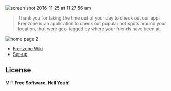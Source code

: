 ![screen shot 2016-11-25 at 11 27 56 am](https://cloud.githubusercontent.com/assets/20671893/20635530/51b33df2-b302-11e6-9a9b-ddd5c8157435.png)


> Thank you for taking the time out of your day to check out our app!
Frenzone is an application to check out popular hot spots around your location, that were geo-tagged by where your friends have been at.

![home page 2](https://cloud.githubusercontent.com/assets/20671893/20635284/55445076-b2ff-11e6-8263-005cd3c47b8e.png)

* [Frenzone Wiki](https://github.com/frenZone/frenZone/wiki)
* [Set-up](https://github.com/frenZone/frenZone/wiki/Installation)

License
----
MIT
**Free Software, Hell Yeah!**

[//]: # (These are reference links used in the body of this note and get stripped out when the markdown processor does its job. There is no need to format nicely because it shouldn't be seen. Thanks SO - http://stackoverflow.com/questions/4823468/store-comments-in-markdown-syntax)


   [dill]: <https://github.com/joemccann/dillinger>
   [git-repo-url]: <https://github.com/joemccann/dillinger.git>
   [john gruber]: <http://daringfireball.net>
   [@thomasfuchs]: <http://twitter.com/thomasfuchs>
   [df1]: <http://daringfireball.net/projects/markdown/>
   [markdown-it]: <https://github.com/markdown-it/markdown-it>
   [Ace Editor]: <http://ace.ajax.org>
   [node.js]: <http://nodejs.org>
   [Twitter Bootstrap]: <http://twitter.github.com/bootstrap/>
   [keymaster.js]: <https://github.com/madrobby/keymaster>
   [jQuery]: <http://jquery.com>
   [@tjholowaychuk]: <http://twitter.com/tjholowaychuk>
   [express]: <http://expressjs.com>
   [AngularJS]: <http://angularjs.org>
   [Gulp]: <http://gulpjs.com>

   [PlDb]: <https://github.com/joemccann/dillinger/tree/master/plugins/dropbox/README.md>
   [PlGh]:  <https://github.com/joemccann/dillinger/tree/master/plugins/github/README.md>
   [PlGd]: <https://github.com/joemccann/dillinger/tree/master/plugins/googledrive/README.md>
   [PlOd]: <https://github.com/joemccann/dillinger/tree/master/plugins/onedrive/README.md>
